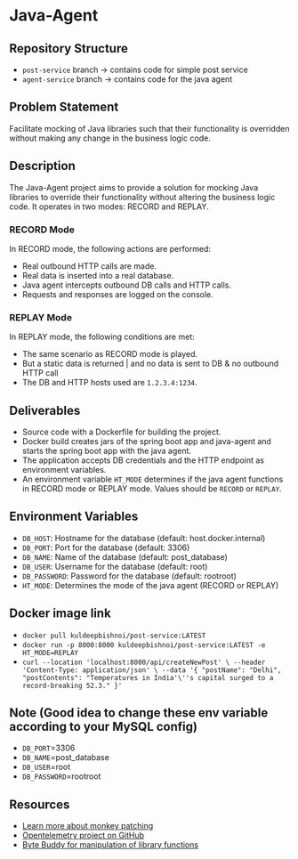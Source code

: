 # Java-Agent

## Repository Structure
- `post-service` branch -> contains code for simple post service
- `agent-service` branch -> contains code for the java agent

## Problem Statement
Facilitate mocking of Java libraries such that their functionality is overridden without making any change in the business logic code.

## Description
The Java-Agent project aims to provide a solution for mocking Java libraries to override their functionality without altering the business logic code. It operates in two modes: RECORD and REPLAY.

### RECORD Mode
In RECORD mode, the following actions are performed:
- Real outbound HTTP calls are made.
- Real data is inserted into a real database.
- Java agent intercepts outbound DB calls and HTTP calls.
- Requests and responses are logged on the console.

### REPLAY Mode
In REPLAY mode, the following conditions are met:
- The same scenario as RECORD mode is played.
- But a static data is returned | and no data is sent to DB & no outbound HTTP call
- The DB and HTTP hosts used are `1.2.3.4:1234`.

## Deliverables
- Source code with a Dockerfile for building the project.
- Docker build creates jars of the spring boot app and java-agent and starts the spring boot app with the java agent.
- The application accepts DB credentials and the HTTP endpoint as environment variables.
- An environment variable `HT_MODE` determines if the java agent functions in RECORD mode or REPLAY mode. Values should be `RECORD` or `REPLAY`.

## Environment Variables
- `DB_HOST`: Hostname for the database (default: host.docker.internal)
- `DB_PORT`: Port for the database (default: 3306)
- `DB_NAME`: Name of the database (default: post_database)
- `DB_USER`: Username for the database (default: root)
- `DB_PASSWORD`: Password for the database (default: rootroot)
- `HT_MODE`: Determines the mode of the java agent (RECORD or REPLAY)

## Docker image link
- `docker pull kuldeepbishnoi/post-service:LATEST`
- `docker run -p 8000:8000 kuldeepbishnoi/post-service:LATEST -e HT_MODE=REPLAY`
- `curl --location 'localhost:8000/api/createNewPost' \
--header 'Content-Type: application/json' \
--data '{
  "postName": "Delhi",
  "postContents": "Temperatures in India'\''s capital surged to a record-breaking 52.3."
}'`

## Note (Good idea to change these env variable according to your MySQL config)
- `DB_PORT`=3306
- `DB_NAME`=post_database
- `DB_USER`=root
- `DB_PASSWORD`=rootroot

## Resources
- [Learn more about monkey patching](https://en.wikipedia.org/wiki/Monkey_patch)
- [Opentelemetry project on GitHub](https://github.com/open-telemetry)
- [Byte Buddy for manipulation of library functions](https://bytebuddy.net/)
